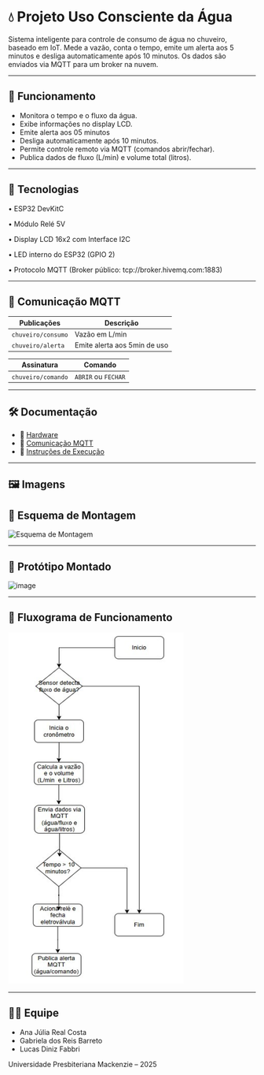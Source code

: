 # 💧 Projeto Uso Consciente da Água

Sistema inteligente para controle de consumo de água no chuveiro, baseado em IoT. Mede a vazão, conta o tempo, emite um alerta aos 5 minutos e desliga automaticamente após 10 minutos. Os dados são enviados via MQTT para um broker na nuvem.

---

## 🚀 Funcionamento

- Monitora o tempo e o fluxo da água.
- Exibe informações no display LCD.
- Emite alerta aos 05 minutos
- Desliga automaticamente após 10 minutos.
- Permite controle remoto via MQTT (comandos abrir/fechar).
- Publica dados de fluxo (L/min) e volume total (litros).

---

## 🧠 Tecnologias

•  ESP32 DevKitC

•  Módulo Relé 5V

•  Display LCD 16x2 com Interface I2C

•  LED interno do ESP32 (GPIO 2)

• Protocolo MQTT (Broker público: tcp://broker.hivemq.com:1883)



---

## 📡 Comunicação MQTT

| Publicações         | Descrição                        |
|---------------------|----------------------------------|
| `chuveiro/consumo`        | Vazão em L/min              
| `chuveiro/alerta`       | Emite alerta aos 5min de uso  |

| Assinatura          | Comando                          |
|---------------------|----------------------------------|
| `chuveiro/comando`      | `ABRIR` ou `FECHAR`            |

---

## 🛠️ Documentação

- 🔗 [Hardware](docs/hardware.md)
- 🔗 [Comunicação MQTT](docs/comunicacao_mqtt.md)
- 🔗 [Instruções de Execução](docs/instrucoes_execucao.md)

---

## 🖼️ Imagens

## 🔧 Esquema de Montagem

![Esquema de Montagem](https://github.com/user-attachments/assets/6aab9037-6aae-4d8e-978b-c449491be140)

---

## 🧰 Protótipo Montado

![image](https://github.com/user-attachments/assets/894cf989-1092-4e54-a2c9-47785112cb92)


---

## 🔄 Fluxograma de Funcionamento

![Fluxograma de Funcionamento](imagens/fluxograma.png)



---

## 👨‍💻 Equipe

- Ana Júlia Real Costa
- Gabriela dos Reis Barreto
- Lucas Diniz Fabbri

Universidade Presbiteriana Mackenzie – 2025
